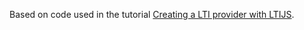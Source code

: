 Based on code used in the tutorial [Creating a LTI provider with LTIJS](https://medium.com/@cvmcosta2/creating-a-lti-provider-with-ltijs-8b569d94825c).
